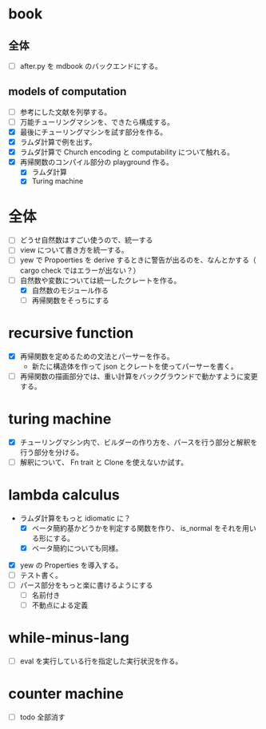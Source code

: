# book
## 全体
- [ ] after.py を mdbook のバックエンドにする。
## models of computation
- [ ] 参考にした文献を列挙する。
- [ ] 万能チューリングマシンを、できたら構成する。
- [x] 最後にチューリングマシンを試す部分を作る。
- [x] ラムダ計算で例を出す。
- [x] ラムダ計算で Church encoding と computability について触れる。
- [x] 再帰関数のコンパイル部分の playground 作る。
    - [x] ラムダ計算
    - [x] Turing machine

# 全体
- [ ] どうせ自然数はすごい使うので、統一する
- [ ] view について書き方を統一する。
- [ ] yew で Propoerties を derive するときに警告が出るのを、なんとかする（ cargo check ではエラーが出ない？）
- [ ] 自然数や変数については統一したクレートを作る。
    - [x] 自然数のモジュール作る
    - [ ] 再帰関数をそっちにする

# recursive function
- [x] 再帰関数を定めるための文法とパーサーを作る。
    - 新たに構造体を作って json とクレートを使ってパーサーを書く。
- [ ] 再帰関数の描画部分では、重い計算をバックグラウンドで動かすように変更する。

# turing machine
- [x] チューリングマシン内で、ビルダーの作り方を、パースを行う部分と解釈を行う部分を分ける。
- [ ] 解釈について、 Fn trait と Clone を使えないか試す。

# lambda calculus
- ラムダ計算をもっと idiomatic に？
    - [x] ベータ簡約基かどうかを判定する関数を作り、 is_normal をそれを用いる形にする。
    - [x] ベータ簡約についても同様。
- [x] yew の Properties を導入する。
- [ ] テスト書く。
- [ ] パース部分をもっと楽に書けるようにする
    - [ ] 名前付き
    - [ ] 不動点による定義

# while-minus-lang
- [ ] eval を実行している行を指定した実行状況を作る。

# counter machine
- [ ] todo 全部消す
